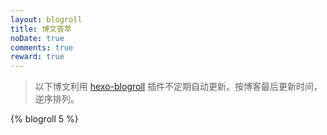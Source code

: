 ```yaml
---
layout: blogroll
title: 博文荟萃
noDate: true
comments: true
reward: true
---
```

  
> 以下博文利用 [hexo-blogroll](https://github.com/huiwang/hexo-blogroll) 插件不定期自动更新。按博客最后更新时间，逆序排列。

{% blogroll 5 %}